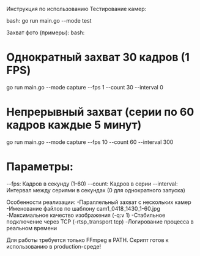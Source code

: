 Инструкция по использованию
Тестирование камер:

bash:
go run main.go --mode test

Захват фото (примеры):
bash:
# Однократный захват 30 кадров (1 FPS)
go run main.go --mode capture --fps 1 --count 30 --interval 0

# Непрерывный захват (серии по 60 кадров каждые 5 минут)
go run main.go --mode capture --fps 10 --count 60 --interval 300

# Параметры:

--fps: Кадров в секунду (1-60)
--count: Кадров в серии
--interval: Интервал между сериями в секундах (0 для однократного запуска)

Особенности реализации:
-Параллельный захват с нескольких камер
-Именование файлов по шаблону cam1_0418_1430_1-60.jpg
-Максимальное качество изображения (-q:v 1)
-Стабильное подключение через TCP (-rtsp_transport tcp)
-Логирование процесса в реальном времени

Для работы требуется только FFmpeg в PATH. Скрипт готов к использованию в production-среде!